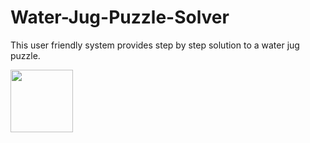 # Water-Jug-Puzzle-Solver
This user friendly system provides step by step solution to a water jug puzzle.

<img src="http://i.imgur.com/nPkVRHL.png" height=100 width=100>
